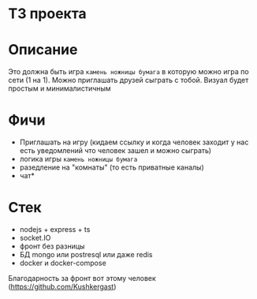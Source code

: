 # ТЗ проекта 

# Описание 
Это должна быть игра `камень ножницы бумага` 
в которую можно игра по сети (1 на 1). 
Можно приглашать друзей сыграть с тобой.
Визуал будет простым и минималистичным

# Фичи
- Приглашать на игру (кидаем ссылку и когда человек заходит у нас есть уведомлений что человек зашел и можно сыграть)
- логика игры `камень ножницы бумага`
- разедление на "комнаты" (то есть приватные каналы)
- чат*

# Стек
- nodejs + express + ts
- socket.IO
- фронт без разницы
- БД mongo или postresql или даже redis 
- docker и docker-compose 

Благодарность за фронт вот этому человек (https://github.com/Kushkergast)
